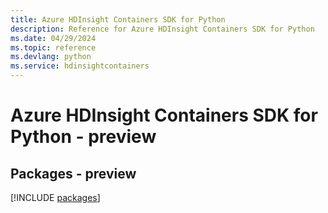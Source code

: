 ```yaml
---
title: Azure HDInsight Containers SDK for Python
description: Reference for Azure HDInsight Containers SDK for Python
ms.date: 04/29/2024
ms.topic: reference
ms.devlang: python
ms.service: hdinsightcontainers
---
```

# Azure HDInsight Containers SDK for Python - preview
## Packages - preview
[!INCLUDE [packages](hdinsight-containers-index.md)]